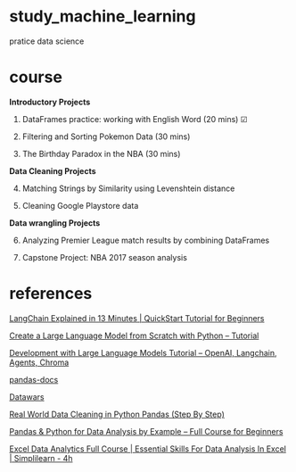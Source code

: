 # study_machine_learning

pratice data science

# course

**Introductory Projects**

1. DataFrames practice: working with English Word (20 mins) ☑

2. Filtering and Sorting Pokemon Data (30 mins)

3. The Birthday Paradox in the NBA (30 mins)

**Data Cleaning Projects**

4. Matching Strings by Similarity using Levenshtein distance

5. Cleaning Google Playstore data

**Data wrangling Projects**

6. Analyzing Premier League match results by combining DataFrames

7. Capstone Project: NBA 2017 season analysis

# references

[LangChain Explained in 13 Minutes | QuickStart Tutorial for Beginners](https://www.youtube.com/watch?v=aywZrzNaKjs)

[Create a Large Language Model from Scratch with Python – Tutorial](https://www.youtube.com/watch?v=UU1WVnMk4E8)

[Development with Large Language Models Tutorial – OpenAI, Langchain, Agents, Chroma](https://www.youtube.com/watch?v=xZDB1naRUlk)

[pandas-docs](https://pandas.pydata.org/docs/reference/index.html)

[Datawars](https://www.datawars.io/articles/pandas-data-science-by-example-freecodecamp-video-series)

[Real World Data Cleaning in Python Pandas (Step By Step)](https://www.youtube.com/watch?v=iaZQF8SLHJs)

[Pandas & Python for Data Analysis by Example – Full Course for Beginners](https://youtu.be/gtjxAH8uaP0?si=6o1N6zyyytWaQbVL)

[ Excel Data Analytics Full Course | Essential Skills For Data Analysis In Excel | Simplilearn - 4h ](https://www.youtube.com/watch?v=OOWAk2aLEfk)
